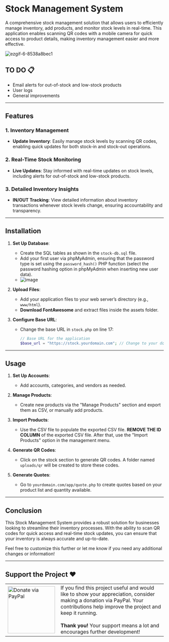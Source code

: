 # Stock Management System

A comprehensive stock management solution that allows users to efficiently manage inventory, add products, and monitor stock levels in real-time. This application enables scanning QR codes with a mobile camera for quick access to product details, making inventory management easier and more effective.

![ezgif-6-8538a8bec1](https://github.com/user-attachments/assets/009987c0-a9e1-499d-839c-2065adb518e5)

## TO DO 📋
- Email alerts for out-of-stock and low-stock products
- User logs
- General improvements

---

## Features

### 1. Inventory Management
- **Update Inventory**: Easily manage stock levels by scanning QR codes, enabling quick updates for both stock-in and stock-out operations.

### 2. Real-Time Stock Monitoring
- **Live Updates**: Stay informed with real-time updates on stock levels, including alerts for out-of-stock and low-stock products.

### 3. Detailed Inventory Insights
- **IN/OUT Tracking**: View detailed information about inventory transactions whenever stock levels change, ensuring accountability and transparency.

---

## Installation

1. **Set Up Database**:
   - Create the SQL tables as shown in the `stock-db.sql` file.
   - Add your first user via phpMyAdmin, ensuring that the password type is set using the `password_hash()` PHP function (select the password hashing option in phpMyAdmin when inserting new user data).
   - ![image](https://github.com/user-attachments/assets/09aa1dda-35f8-412c-aca7-f72ec595a315)

2. **Upload Files**:
   - Add your application files to your web server’s directory (e.g., `www/html`).
   - **Download FontAwesome** and extract files inside the assets folder.

3. **Configure Base URL**:
   - Change the base URL in `stock.php` on line 17:
     ```php
     // Base URL for the application
     $base_url = "https://stock.yourdomain.com"; // Change to your domain
     ```

---

## Usage

1. **Set Up Accounts**:
   - Add accounts, categories, and vendors as needed.

2. **Manage Products**:
   - Create new products via the "Manage Products" section and export them as CSV, or manually add products.

3. **Import Products**:
   - Use the CSV file to populate the exported CSV file. **REMOVE THE ID COLUMN** of the exported CSV file. After that, use the "Import Products" option in the management menu.

4. **Generate QR Codes**:
   - Click on the stock section to generate QR codes. A folder named `uploads/qr` will be created to store these codes.

5. **Generate Quotes**:
   - Go to `yourdomain.com/app/quote.php` to create quotes based on your product list and quantity available.

---

## Conclusion

This Stock Management System provides a robust solution for businesses looking to streamline their inventory processes. With the ability to scan QR codes for quick access and real-time stock updates, you can ensure that your inventory is always accurate and up-to-date.

Feel free to customize this further or let me know if you need any additional changes or information!

---

## Support the Project ❤️

<table>
  <tr>
    <td>
      <a href="https://www.paypal.com/donate/your-donation-link">
        <img src="https://github.com/user-attachments/assets/9db1cd61-7127-40e1-87ec-845cdb241870" alt="Donate via PayPal" width="150"/>
      </a>
    </td>
    <td style="padding-left: 10px;">
      If you find this project useful and would like to show your appreciation, consider making a donation via PayPal. Your contributions help improve the project and keep it running.  
      <br><br>
      <strong>Thank you!</strong> Your support means a lot and encourages further development!
    </td>
  </tr>
</table>
